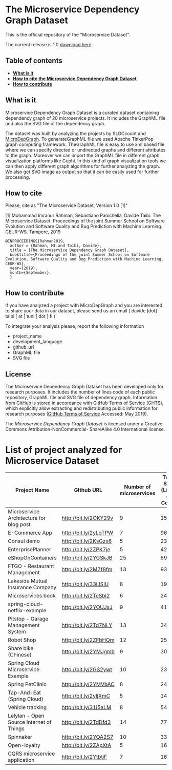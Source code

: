 # The Microservice Dependency Graph Dataset

This is the official repository of the "Microservice Dataset". 

The current release is 1.0 [download here](https://github.com/clowee/MicroserviceDataset/archive/1.0.zip)



## Table of contents
* **[What is it](#What-is-it)**
* **[How to cite the Microservice Dependency Graph Dataset](#how-to-cite)**
* **[How to contribute](#how-to-contribute)**

## What is it

Microservice Dependency Graph Dataset is a curated dataset containing dependency graph of 20 microservice projects. It includes the GraphML file and also the SVG file of the dependency graph.

The dataset was built by analyzing the projects by SLOCcount and [MicroDepGraph](https://github.com/clowee/MicroDepGraph). To generateGraphML file we used Apache TinkerPop graph computing framework. TheGraphML  file  is  easy  to  use  xml  based  file  where  we  can  specify  directed  or undirected graphs and different attributes to the graph. Moreover we can import the GraphML file in different graph visualization platforms like Gephi. In this kind of graph visualization tools we can then apply different graph algorithms  for further analyzing the graph. We also get SVG image as output so that it can be easily used for further processing.
## How to cite 

Please, cite as "The Microservice Dataset, Version 1.0 [1]"

[1] Mohammad Imranur Rahman, Sebastiano Panichella, Davide Taibi. The Microservice Dataset. Proceedings of the joint Summer School on Software Evolution and Software Quality and Bug Prediction with Machine Learning. CEUR-WS.  Tampere, 2019 
```
@INPROCEEDINGS{Rahman2019,
  author = {Rahman, MI.and Taibi, Davide},
  title = {The Microservice Dependency Graph Dataset},
  booktitle={Proceedings of the joint Summer School on Software Evolution, Software Quality and Bug Prediction with Machine Learning. CEUR-WS}, 
  year={2019}, 
  month={September},
  }
```

## How to contribute
If you have analyzed a project with MicroDepGraph and you are interested to share your data in our dataset, please send us an email ( davide [dot] taibi [ at ] tuni [ dot ] fi )

To integrate your analysis please, report the following information 
* project_name
* development_language
* github_url
* GraphML file
* SVG file

## License
The Microservice Dependency Graph Dataset has been developed only for research purposes. It includes the number of lines code of each public repository, GraphML file and SVG file of dependency graph. Information from GitHub is stored in accordance with GitHub Terms of Service (GHTS), which explicitly allow extracting and redistributing public information for research purposes ([GitHub Terms of Service](goo.gl/yeZh1E) Accessed: May 2019). 

The _Microservice Dependency Graph Dataset_ is licensed under a Creative Commons Attribution-NonCommercial- ShareAlike 4.0 International license.

 
# List of project analyzed for Microservice Dataset

| Project Name                             | GIthub URL            | Number of microservices | Total Size (Lines of Code) | Dependency Graph |
|------------------------------------------|-----------------------|-------------------------|------------------|----------|
| Microservice Architecture for blog post  | http://bit.ly/2OKY29v | 9                       |         1536     |  <a href="https://github.com/clowee/MicroDepGraph/raw/master/resultGraphs/ftgo-application-master.png" download="ftgo-application-master.svg">View</a>  |
| E-Commerce App                           | http://bit.ly/2yLqTPW | 7                       |          967     | |
| Consul demo                              | http://bit.ly/2KsGzx6 | 5                       |         2343     | |
| EnterprisePlanner                        | http://bit.ly/2ZPK7je | 5                       |         4264     | |
| eShopOnContainers                        | http://bit.ly/2YGSkJB | 25                      |        69874     | |
| FTGO - Restaurant Management             | http://bit.ly/2M7f8fm | 13                      |         9366     | |
| Lakeside Mutual Insurance Company        | http://bit.ly/33iJSiU | 8                       |        19363     | |
| Microservices book                       | http://bit.ly/2TeSbI2 | 6                       |         2417     | |
| spring-cloud-netflix-example             | http://bit.ly/2YOUJxJ | 9                       |          419     | |
| Pitstop - Garage Management System       | http://bit.ly/2Td7NLY | 13                      |        34625     | |
| Robot Shop                               | http://bit.ly/2ZFbHQm | 12                      |         2523     | |
| Share bike (Chinese)                     | http://bit.ly/2YMJgmb | 9                       |          302     | |
| Spring Cloud Microservice Example        | http://bit.ly/2GS2ywt | 10                      |         2333     | |
| Spring PetClinic                         | http://bit.ly/2YMVbAC | 8                       |         2475     | |
| Tap-And-Eat (Spring Cloud)               | http://bit.ly/2yIjXmC | 5                       |         1418     | |
| Vehicle tracking                         | http://bit.ly/31i5aLM | 8                       |         5462     | |
| Lelylan - Open Source Internet of Things | http://bit.ly/2TdDfd3 | 14                      |         7763     | |
| Spinnaker                                | http://bit.ly/2YQA2S7 | 10                      |        33822     | |
| Open-loyalty                             | http://bit.ly/2ZApXtA | 5                       |        16641     | |
| CQRS microservice application            | http://bit.ly/2YtbtiF | 7                       |         1632     | |
